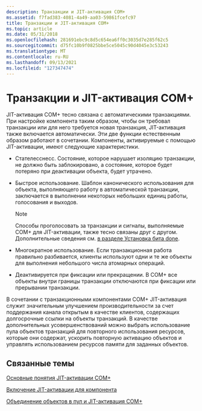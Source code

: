 ```yaml
---
description: Транзакции и JIT-активация COM+
ms.assetid: f7fad383-4081-4a49-aa03-59861fcefc97
title: Транзакции и JIT-активация COM+
ms.topic: article
ms.date: 05/31/2018
ms.openlocfilehash: 281691ebc9c8d5c654ea6ff0c3035d7e285f62c5
ms.sourcegitcommit: d75fc10b9f0825bbe5ce5045c90d4045e3c53243
ms.translationtype: MT
ms.contentlocale: ru-RU
ms.lasthandoff: 09/13/2021
ms.locfileid: "127347474"
---
```

# <a name="transactions-and-com-jit-activation"></a>Транзакции и JIT-активация COM+

JIT-активация COM+ тесно связана с автоматическими транзакциями. При настройке компонента таким образом, чтобы он требовал транзакции или для него требуется новая транзакция, JIT-активация также включается автоматически. Эти две функции естественным образом работают в сочетании. Компоненты, активируемые с помощью JIT-активации, имеют следующие характеристики.

-   Стателесснесс. Состояние, которое нарушает изоляцию транзакции, не должно быть заблокировано, а состояние, которое будет потеряно при деактивации объекта, будет утрачено.

-   Быстрое использование. Шаблон канонического использования для объекта, выполняющего работу в автоматической транзакции, заключается в выполнении некоторых небольших единиц работы, голосования и выходов.

    > [!Note]  
    > Способы проголосовать за транзакции и сигналы, выполняемые COM+ для JIT-активации, также тесно связаны друг с другом. Дополнительные сведения см. [в разделе Установка бита done](setting-the-done-bit.md).

     

-   Многократное использование. Если транзакционная работа правильно разбивается, клиенты используют одни и те же объекты для выполнения небольшого числа атомарных операций.

-   Деактивируется при фиксации или прекращении. В COM+ все объекты внутри границы транзакции отключаются при фиксации или прерывании транзакции.

В сочетании с транзакционными компонентами COM+ JIT-активация служит значительным улучшением производительности за счет поддержания канала открытым в качестве клиентов, содержащих долгосрочные ссылки на объекты транзакций. В качестве дополнительных усовершенствований можно выбрать использование пула объектов транзакций для повторного использования ресурсов, которые они содержат, ускорить повторную активацию объектов и управлять использованием ресурсов памяти для заданных объектов.

## <a name="related-topics"></a>Связанные темы

<dl> <dt>

[Основные понятия JIT-активации COM+](com--just-in-time-activation-concepts.md)
</dt> <dt>

[Включение JIT-активации для компонента](enabling-jit-activation-for-a-component.md)
</dt> <dt>

[Объединение объектов в пул и JIT-активация COM+](object-pooling-and-com--jit-activation.md)
</dt> </dl>

 

 



